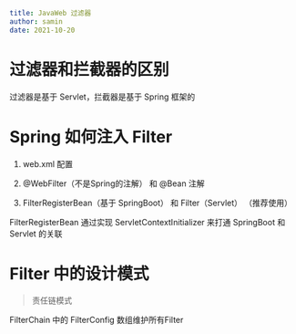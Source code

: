 ```yaml
title: JavaWeb 过滤器
author: samin
date: 2021-10-20
```

# 过滤器和拦截器的区别

过滤器是基于 Servlet，拦截器是基于 Spring 框架的

# Spring 如何注入 Filter

1. web.xml 配置

2. @WebFilter（不是Spring的注解） 和 @Bean 注解

3. FilterRegisterBean（基于 SpringBoot） 和 Filter（Servlet） （推荐使用）

FilterRegisterBean 通过实现 ServletContextInitializer 来打通 SpringBoot 和 Servlet 的关联

# Filter 中的设计模式

> 责任链模式

FilterChain 中的 FilterConfig 数组维护所有Filter

